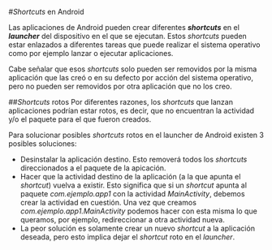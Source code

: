 #_Shortcuts_ en Android

Las aplicaciones de Android pueden crear diferentes **_shortcuts_** en el **_launcher_** del dispositivo en el que se ejecutan. Estos _shortcuts_ pueden estar enlazados a diferentes tareas que puede realizar el sistema operativo como por ejemplo lanzar o ejecutar aplicaciones. 

Cabe señalar que esos _shortcuts_ solo pueden ser removidos por la misma aplicación que las creó o en su defecto por acción del sistema operativo, pero no pueden ser removidos por otra aplicación que no los creo. 

##_Shortcuts_ rotos
Por diferentes razones, los _shortcuts_ que lanzan aplicaciones podrían estar rotos, es decir, que no encuentran la actividad y/o el paquete para el que fueron creados.

Para solucionar posibles _shortcuts_ rotos en el launcher de Android existen 3 posibles soluciones:
* Desinstalar la aplicación destino. Esto removerá todos los _shortcuts_ direccionados a el paquete de la apicación.
* Hacer que la actividad destino de la aplicación (a la que apunta el _shortcut_)  vuelva a existir. Esto significa que si un _shortcut_ apunta al paquete _com.ejemplo.app1_ con la actividad _MainActivity_, debemos crear la actividad en cuestión. Una vez que creamos _com.ejemplo.app1.MainActivity_ podemos hacer con esta misma lo que queramos, por ejemplo, redireccionar a otra actividad nueva.
* La peor solución es solamente crear un nuevo _shortcut_ a la aplicación deseada, pero esto implica dejar el _shortcut_ roto en el _launcher_.


